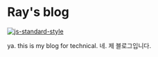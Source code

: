 # Ray's blog

[![js-standard-style](https://img.shields.io/badge/code%20style-standard-brightgreen.svg)](http://standardjs.com)

ya. this is my blog for technical. 네. 제 블로그입니다.


